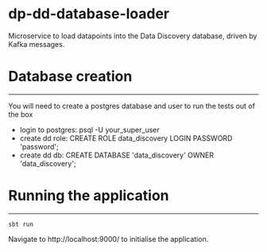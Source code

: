 # dp-dd-database-loader

Microservice to load datapoints into the Data Discovery database, driven by Kafka messages.

# Database creation
----
You will need to create a postgres database and user to run the tests out of the box
- login to postgres: psql -U your_super_user
- create dd role: CREATE ROLE data_discovery LOGIN PASSWORD 'password';
- create dd db: CREATE DATABASE 'data_discovery' OWNER 'data_discovery';

# Running the application
----

`sbt run`

Navigate to http://localhost:9000/ to initialise the application.
